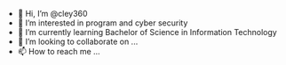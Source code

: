- 👋 Hi, I’m @cley360
- 👀 I’m interested in program and cyber security 
- 🌱 I’m currently learning Bachelor of Science in Information Technology
- 💞️ I’m looking to collaborate on ...
- 📫 How to reach me ...

<!---
cley360/cley360 is a ✨ special ✨ repository because its `README.md` (this file) appears on your GitHub profile.
You can click the Preview link to take a look at your changes.
--->
